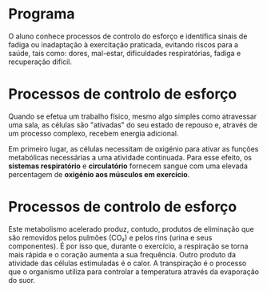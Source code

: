 # Programa

O aluno conhece processos de controlo do esforço e identifica sinais de fadiga ou inadaptação à exercitação praticada, evitando riscos para a saúde, tais como: dores, mal-estar, dificuldades respiratórias, fadiga e recuperação difícil.

# Processos de controlo de esforço

Quando se efetua um trabalho físico, mesmo algo simples como atravessar uma sala, as células são "ativadas" do seu estado de repouso e, através de um processo complexo, recebem energia adicional.

Em primeiro lugar, as células necessitam de oxigénio para ativar as funções metabólicas necessárias a uma atividade continuada. Para esse efeito, os **sistemas respiratório** e **circulatório** fornecem sangue com uma elevada percentagem de **oxigénio aos músculos em exercício**.

# Processos de controlo de esforço

Este metabolismo acelerado produz, contudo, produtos de eliminação que são removidos pelos pulmões (CO₂) e pelos rins (urina e seus componentes). É por isso que, durante o exercício, a respiração se torna mais rápida e o coração aumenta a sua frequência. Outro produto da atividade das células estimuladas é o calor. A transpiração é o processo que o organismo utiliza para controlar a temperatura através da evaporação do suor.

